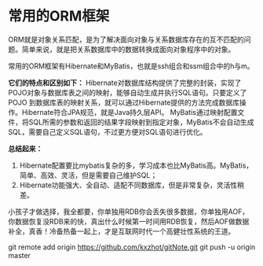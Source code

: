 # 常用的ORM框架
  ORM就是对象关系匹配，是为了解决面向对象与关系数据库存在的互不匹配的问题。简单来说，就是把关系数据库中的数据转换成面向对象程序中的对象。

常用的ORM框架有Hibernate和MyBatis，也就是ssh组合和ssm组合中的h与m。

**它们的特点和区别如下：**
  Hibernate对数据库结构提供了完整的封装，实现了POJO对象与数据库表之间的映射，能够自动生成并执行SQL语句。只要定义了POJO 到数据库表的映射关系，就可以通过Hibernate提供的方法完成数据库操作。Hibernate符合JPA规范，就是Java持久层API。
  MyBatis通过映射配置文件，将SQL所需的参数和返回的结果字段映射到指定对象，MyBatis不会自动生成SQL，需要自己定义SQL语句，不过更方便对SQL语句进行优化。

**总结起来：**
1. Hibernate配置要比mybatis复杂的多，学习成本也比MyBatis高。MyBatis，简单、高效、灵活，但是需要自己维护SQL；
2. Hibernate功能强大、全自动、适配不同数据库，但是非常复杂，灵活性稍差。

小孩子才做选择，我全都要，你单独用RDB你会丢失很多数据，你单独用AOF，你数据恢复没RDB来的快，真出什么时候第一时间用RDB恢复，然后AOF做数据补全，真香！冷备热备一起上，才是互联网时代一个高健壮性系统的王道。


git remote add origin https://github.com/kxzhot/gitNote.git
git push -u origin master